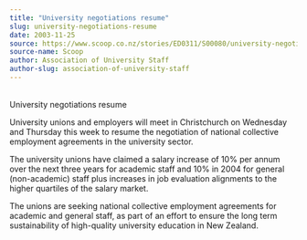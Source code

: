 ```yaml
---
title: "University negotiations resume"
slug: university-negotiations-resume
date: 2003-11-25
source: https://www.scoop.co.nz/stories/ED0311/S00080/university-negotiations-resume.htm
source-name: Scoop
author: Association of University Staff
author-slug: association-of-university-staff
---
```


<p><br>University negotiations resume</p>

<p>University unions and
employers will meet in Christchurch on Wednesday and
Thursday this week to resume the negotiation of national
collective employment agreements in the university sector.<p>

<p>The university unions have claimed a salary increase of
10% per annum over the next three years for academic staff
and 10% in 2004 for general (non-academic) staff plus
increases in job evaluation alignments to the higher
quartiles of the salary market.<p>

<p>The unions are seeking
national collective employment agreements for academic and
general staff, as part of an effort to ensure the long term
sustainability of high-quality university education in New
Zealand.</p>






<!--


